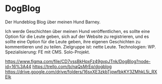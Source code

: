 # DogBlog
Der Hundeblog
Blog über meinen Hund Barney.

Ich werde Geschichten über meinen Hund veröffentlichen, es sollte eine Option für die Leute geben, sich auf der Website zu registrieren, und es sollte eine Option für die Leute geben, ihre eigenen Geschichten zu kommentieren und zu teilen.
Zielgruppe ist: nette Leute.
Technologien:
WP.
Spezialisierung: FE mit CMS.
Solo-Projekt.

https://www.figma.com/file/CD7vssBkHpxFz49gvpJTnk/DogBlog?node-id=16%3A44
https://trello.com/b/naQsMrEq/dogblog
https://drive.google.com/drive/folders/16sxXE3zkbTjqwfbkKY3ZMhkL5i_RXEIk